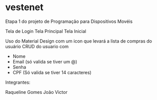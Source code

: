 # vestenet
Etapa 1 do projeto de Programação para Dispositivos Movéis

Tela de Login
Tela Principal 
Tela Inicial 

Uso do Material Design com um icon que levará a lista de compras do usuário 
CRUD do usuario com
- Nome
- Email (só valida se tiver um @)
- Senha
- CPF (Só valida se tiver 14 caracteres)


Integrantes:

Raqueline Gomes
João Victor
